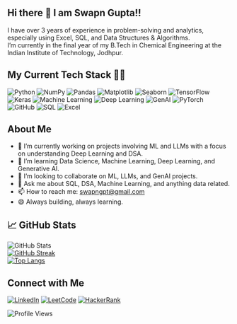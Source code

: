 ## Hi there 👋 I am Swapn Gupta!!

I have over 3 years of experience in problem-solving and analytics, especially using Excel, SQL, and Data Structures & Algorithms.  
I’m currently in the final year of my B.Tech in Chemical Engineering at the Indian Institute of Technology, Jodhpur.

## My Current Tech Stack 👨‍💻

![Python](https://img.shields.io/badge/Python-3776AB?style=for-the-badge&logo=python&logoColor=white)
![NumPy](https://img.shields.io/badge/NumPy-013243?style=for-the-badge&logo=numpy&logoColor=white)
![Pandas](https://img.shields.io/badge/Pandas-150458?style=for-the-badge&logo=pandas&logoColor=white)
![Matplotlib](https://img.shields.io/badge/Matplotlib-3776AB?style=for-the-badge&logo=matplotlib&logoColor=white)
![Seaborn](https://img.shields.io/badge/Seaborn-3776AB?style=for-the-badge&logo=seaborn&logoColor=white)
![TensorFlow](https://img.shields.io/badge/TensorFlow-FF6F00?style=for-the-badge&logo=tensorflow&logoColor=white)
![Keras](https://img.shields.io/badge/Keras-D00000?style=for-the-badge&logo=keras&logoColor=white)
![Machine Learning](https://img.shields.io/badge/Machine%20Learning-00ADD8?style=for-the-badge&logo=machine-learning&logoColor=white)
![Deep Learning](https://img.shields.io/badge/Deep%20Learning-FF1493?style=for-the-badge&logo=deep-learning&logoColor=white)
![GenAI](https://img.shields.io/badge/Generative%20AI-8A2BE2?style=for-the-badge&logo=ai&logoColor=white)
![PyTorch](https://img.shields.io/badge/PyTorch-EE4C2C?style=for-the-badge&logo=pytorch&logoColor=white)
![GitHub](https://img.shields.io/badge/GitHub-181717?style=for-the-badge&logo=github&logoColor=white)
![SQL](https://img.shields.io/badge/SQL-003B57?style=for-the-badge&logo=sqlite&logoColor=white)
![Excel](https://img.shields.io/badge/Excel-217346?style=for-the-badge&logo=microsoft-excel&logoColor=white)

## About Me
- 🔭 I’m currently working on projects involving ML and LLMs with a focus on understanding Deep Learning and DSA.
- 🌱 I’m learning Data Science, Machine Learning, Deep Learning, and Generative AI.
- 👯 I’m looking to collaborate on ML, LLMs, and GenAI projects.
- 💬 Ask me about SQL, DSA, Machine Learning, and anything data related.
- 📫 How to reach me: swapngpt@gmail.com
- 😄 Always building, always learning.

## 📈 GitHub Stats

![GitHub Stats](https://github-readme-stats.vercel.app/api?username=swapn2&show_icons=true&theme=radical)  
[![GitHub Streak](https://streak-stats.demolab.com/?user=swapn2&theme=radical)](https://git.io/streak-stats)  
[![Top Langs](https://github-readme-stats.vercel.app/api/top-langs/?username=swapn2&layout=compact&theme=radical)](https://github.com/anuraghazra/github-readme-stats)

## Connect with Me

[![LinkedIn](https://img.shields.io/badge/LinkedIn-0077B5?style=for-the-badge&logo=linkedin&logoColor=white)](https://www.linkedin.com/in/swapn-gupta-032836256/?trk=opento_sprofile_details)
[![LeetCode](https://img.shields.io/badge/LeetCode-FFA116?style=for-the-badge&logo=leetcode&logoColor=white)](https://leetcode.com/u/swapngupta/)
[![HackerRank](https://img.shields.io/badge/HackerRank-2EC866?style=for-the-badge&logo=hackerrank&logoColor=white)](https://www.hackerrank.com/profile/swapn_gusknp2022)

![Profile Views](https://komarev.com/ghpvc/?username=swapn2&color=blue&style=for-the-badge)
